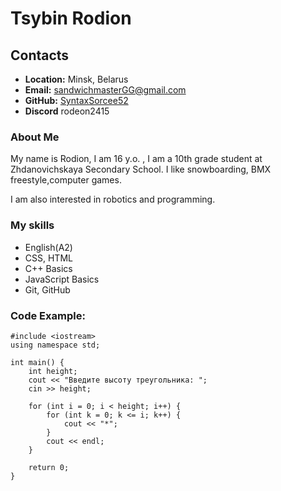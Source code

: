 # Tsybin Rodion

## Contacts

* **Location:** Minsk, Belarus
* **Email:** sandwichmasterGG@gmail.com
* **GitHub:** [SyntaxSorcee52](https://github.com/SyntaxSorcee52 "account GitHub")
* **Discord** rodeon2415

### About Me

My name is Rodion, I am 16 y.o. , I am a 10th grade student at Zhdanovichskaya Secondary School. I like snowboarding, BMX freestyle,computer games.

I am also interested in robotics and programming.

### My skills

* English(A2) 
* CSS, HTML
* C++ Basics
* JavaScript Basics
* Git, GitHub

### Code Example:

```
#include <iostream>
using namespace std;

int main() {
    int height;
    cout << "Введите высоту треугольника: ";
    cin >> height;

    for (int i = 0; i < height; i++) {
        for (int k = 0; k <= i; k++) {
            cout << "*";
        }
        cout << endl;
    }

    return 0;
}
```
